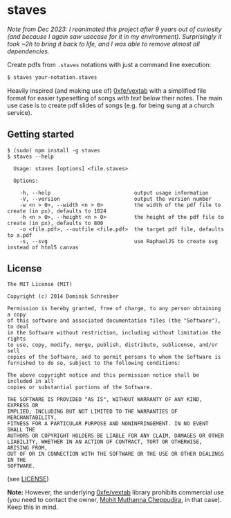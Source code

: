 staves
======

*Note from Dec 2023: I reanimated this project after 9 years out of curiosity (and because I again saw usecase for it in my environment). Surprisingly it took ~2h to bring it back to life, and I was able to remove almost all dependencies.*

Create pdfs from `.staves` notations with just a command line execution:

```bash
$ staves your-notation.staves
```

Heavily inspired (and making use of) [0xfe/vextab](https://github.com/0xfe/vextab) with a simplified file format for easier typesetting of songs *with text* below their notes. The main use case is to create pdf slides of songs (e.g. for being sung at a church service).

Getting started
---------------

```
$ (sudo) npm install -g staves
$ staves --help

  Usage: staves [options] <file.staves>

  Options:

    -h, --help                           output usage information
    -V, --version                        output the version number
    -w <n > 0>, --width <n > 0>          the width of the pdf file to create (in px), defaults to 1024
    -h <n > 0>, --height <n > 0>         the height of the pdf file to create (in px), defaults to 800
    -o <file.pdf>, --outfile <file.pdf>  the target pdf file, defaults to a.pdf
    -s, --svg                            use RaphaelJS to create svg instead of html5 canvas
```

License
-------

```
The MIT License (MIT)

Copyright (c) 2014 Dominik Schreiber

Permission is hereby granted, free of charge, to any person obtaining a copy
of this software and associated documentation files (the "Software"), to deal
in the Software without restriction, including without limitation the rights
to use, copy, modify, merge, publish, distribute, sublicense, and/or sell
copies of the Software, and to permit persons to whom the Software is
furnished to do so, subject to the following conditions:

The above copyright notice and this permission notice shall be included in all
copies or substantial portions of the Software.

THE SOFTWARE IS PROVIDED "AS IS", WITHOUT WARRANTY OF ANY KIND, EXPRESS OR
IMPLIED, INCLUDING BUT NOT LIMITED TO THE WARRANTIES OF MERCHANTABILITY,
FITNESS FOR A PARTICULAR PURPOSE AND NONINFRINGEMENT. IN NO EVENT SHALL THE
AUTHORS OR COPYRIGHT HOLDERS BE LIABLE FOR ANY CLAIM, DAMAGES OR OTHER
LIABILITY, WHETHER IN AN ACTION OF CONTRACT, TORT OR OTHERWISE, ARISING FROM,
OUT OF OR IN CONNECTION WITH THE SOFTWARE OR THE USE OR OTHER DEALINGS IN THE
SOFTWARE.
```

(see [LICENSE](LICENSE))

**Note:** However, the underlying [0xfe/vextab](https://github.com/0xfe/vextab) library prohibits commercial use (you need to contact the owner, [Mohit Muthanna Cheppudira](https://github.com/0xfe), in that case). Keep this in mind.